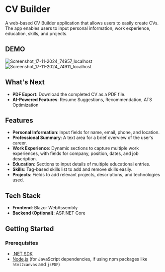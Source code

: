 # CV Builder

A web-based CV Builder application that allows users to easily create CVs. The app enables users to input personal information, work experience, education, skills, and projects.

## DEMO
![Screenshot_17-11-2024_74957_localhost](https://github.com/user-attachments/assets/add932b7-e3ee-4445-a2d3-69253a83b7db)
![Screenshot_17-11-2024_74911_localhost](https://github.com/user-attachments/assets/294ec413-de2c-4062-a7ef-413c731064fb)

## What's Next

- **PDF Export**: Download the completed CV as a PDF file.
- **AI-Powered Features**: Resume Suggestions, Recommendation, ATS Optimization
  
## Features

- **Personal Information**: Input fields for name, email, phone, and location.
- **Professional Summary**: A text area for a brief overview of the user’s career.
- **Work Experience**: Dynamic sections to capture multiple work experiences, with fields for company, position, dates, and job description.
- **Education**: Sections to input details of multiple educational entries.
- **Skills**: Tag-based skills list to add and remove skills easily.
- **Projects**: Fields to add relevant projects, descriptions, and technologies used.

## Tech Stack

- **Frontend**: Blazor WebAssembly
- **Backend (Optional)**: ASP.NET Core

## Getting Started

### Prerequisites

- [.NET SDK](https://dotnet.microsoft.com/download)
- [Node.js](https://nodejs.org) (for JavaScript dependencies, if using npm packages like `html2canvas` and `jsPDF`)

